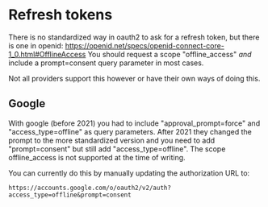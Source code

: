 # Refresh tokens

There is no standardized way in oauth2 to ask for a refresh token, but there is one in openid: https://openid.net/specs/openid-connect-core-1_0.html#OfflineAccess
You should request a scope "offline_access" _and_ include a prompt=consent query parameter in most cases.

Not all providers support this however or have their own ways of doing this.

## Google

With google (before 2021) you had to include "approval_prompt=force" and "access_type=offline" as query parameters.
After 2021 they changed the prompt to the more standardized version and you need to add "prompt=consent" but still add "access_type=offline". The scope offline_access is not supported at the time of writing.

You can currently do this by manually updating the authorization URL to:

```
https://accounts.google.com/o/oauth2/v2/auth?access_type=offline&prompt=consent
```
